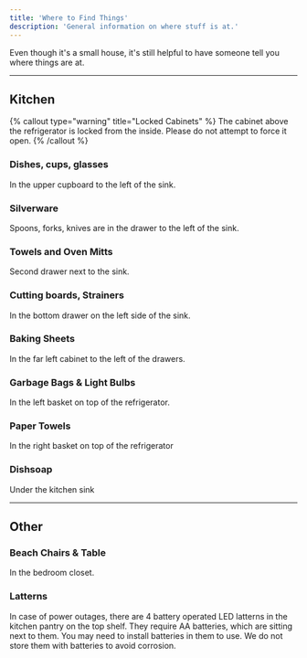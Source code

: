 ```yaml
---
title: 'Where to Find Things'
description: 'General information on where stuff is at.'
---
```


Even though it's a small house, it's still helpful to have someone tell you where things are at.

---

## Kitchen

{% callout type="warning" title="Locked Cabinets" %}
The cabinet above the refrigerator is locked from the inside. Please do not attempt to force it open.
{% /callout %}

### Dishes, cups, glasses

In the upper cupboard to the left of the sink.

### Silverware

Spoons, forks, knives are in the drawer to the left of the sink.

### Towels and Oven Mitts

Second drawer next to the sink.

### Cutting boards, Strainers

In the bottom drawer on the left side of the sink.

### Baking Sheets

In the far left cabinet to the left of the drawers.

### Garbage Bags & Light Bulbs

In the left basket on top of the refrigerator.

### Paper Towels

In the right basket on top of the refrigerator

### Dishsoap

Under the kitchen sink

---

## Other

### Beach Chairs & Table

In the bedroom closet.

### Latterns

In case of power outages, there are 4 battery operated LED latterns in the kitchen pantry on the top shelf. They require AA batteries, which are sitting next to them. You may need to install batteries in them to use. We do not store them with batteries to avoid corrosion.
